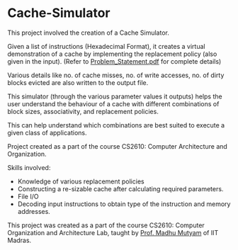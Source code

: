# Cache-Simulator

This project involved the creation of a Cache Simulator. 

Given a list of instructions (Hexadecimal Format), it creates a virtual demonstration of a cache by implementing the replacement policy (also given in the input).
(Refer to [Problem_Statement.pdf](https://github.com/akshithsriram/Cache-Simulator/blob/main/Problem_Statement.pdf) for complete details)

Various details like no. of cache misses, no. of write accesses, no. of dirty blocks evicted are also written to the output file.

This simulator (through the various parameter values it outputs) helps the user understand the behaviour of a cache with different combinations of block sizes, associativity, and replacement policies. 

This can help understand which combinations are best suited to execute a given class of applications.

Project created as a part of the course CS2610: Computer Architecture and Organization.

Skills involved:
- Knowledge of various replacement policies
- Constructing a re-sizable cache after calculating required parameters.
- File I/O
- Decoding input instructions to obtain type of the instruction and memory addresses. 


This project was created as a part of the course CS2610: Computer Organization and Architecture Lab, taught by [Prof. Madhu Mutyam](http://www.cse.iitm.ac.in/~madhu/) of IIT Madras.
